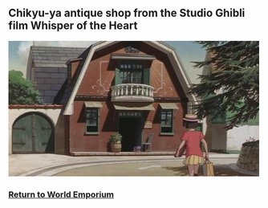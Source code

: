 ## Chikyu-ya antique shop from the Studio Ghibli film Whisper of the Heart
![Emporium](emporium.jpeg)
### [Return to World Emporium]()
